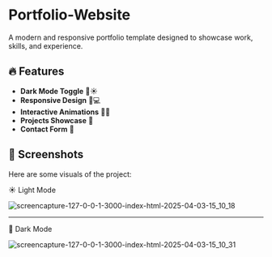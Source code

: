 # Portfolio-Website 

A modern and responsive portfolio template designed to showcase work, skills, and experience.

## 🔥 Features
- **Dark Mode Toggle** 🌙☀️  
- **Responsive Design** 📱💻  
- **Interactive Animations** 🎨✨  
- **Projects Showcase** 🚀  
- **Contact Form** 📩  

## 📸 Screenshots
Here are some visuals of the project:

☀️ Light Mode

![screencapture-127-0-0-1-3000-index-html-2025-04-03-15_10_18](https://github.com/user-attachments/assets/9e533300-019f-48bf-807e-3dd89c700df6)
<hr>
🌙 Dark Mode

![screencapture-127-0-0-1-3000-index-html-2025-04-03-15_10_31](https://github.com/user-attachments/assets/dc496d24-683a-460c-be11-08742a99c50e)
